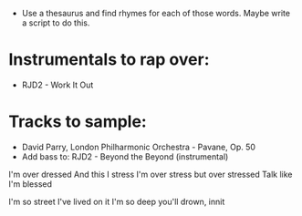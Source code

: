  - Use a thesaurus and find rhymes for each of those words. Maybe write a script to do this.  

# Instrumentals to rap over:
- RJD2 - Work It Out

# Tracks to sample:
- David Parry, London Philharmonic Orchestra - Pavane, Op. 50
- Add bass to: RJD2 - Beyond the Beyond (instrumental)

I'm over dressed
And this I stress
I'm over stress but over stressed 
Talk like I'm blessed

I'm so street I've lived on it
I'm so deep you'll drown, innit
